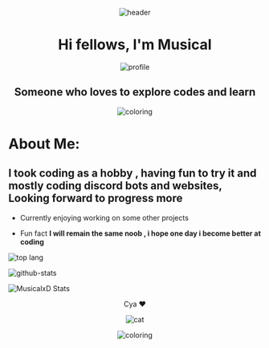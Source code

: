 <div align="center">

![header](https://3.bp.blogspot.com/-blFLL1zlWBI/WEoldetgmEI/AAAAAAAAYH4/3Gd-XunvYFwzJxYewyyfUNa5Es8-ueWAQCLcB/s1600/music%2Bbanner%2Bgif.gif)

# Hi fellows, I'm Musical

![profile](https://discord.c99.nl/widget/theme-2/617836989672325151.png)

## Someone who loves to explore codes and learn

![coloring](https://capsule-render.vercel.app/api?type=waving&color=gradient&height=60&section=footer)

</div>

# About Me:

## I took coding as a hobby , having fun to try it and mostly coding discord bots and websites, Looking forward to progress more

- Currently enjoying working on some other projects

- Fun fact **I will remain the same noob , i hope one day i become better at coding**

![top lang](https://denvercoder1-github-readme-stats.vercel.app/api/top-langs/?username=MusicalxD&langs_count=8&layout=compact&theme=react&hide_border=true&bg_color=0D1117)

![github-stats](https://github-readme-streak-stats.herokuapp.com/?user=MusicalxD&theme=dark)

![MusicalxD Stats](https://github-readme-stats.vercel.app/api?username=MusicalxD&show_icons=true&theme=radical) 

<div align="center">
Cya ❤️

![cat](https://i.pinimg.com/originals/35/ce/9f/35ce9f85da291b4c1c504d8cbd37e8ee.gif)

![coloring](https://capsule-render.vercel.app/api?type=waving&color=gradient&height=60&section=footer)
</div>
